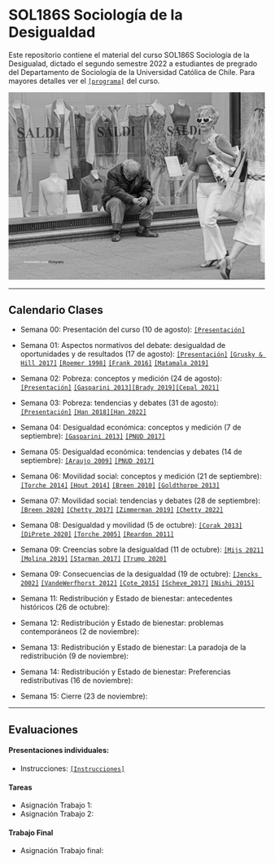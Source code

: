 # SOL186S Sociología de la Desigualdad
Este repositorio contiene el material del curso SOL186S Sociología de la Desigualad, dictado el segundo semestre 2022 a estudiantes de pregrado del Departamento de Sociología de la Universidad Católica de Chile. Para mayores detalles ver el [`[programa]`](files/syllabus.pdf) del curso.


![ineq](files/ineq.png)

---

## Calendario Clases

- Semana 00: Presentación del curso (10 de agosto): [`[Presentación]`](https://mebucca.github.io/sdd_sol186s/slides/class_0/class_0#1) 

- Semana 01: Aspectos normativos del debate: desigualdad de oportunidades y de resultados (17 de agosto): [`[Presentación]`](https://mebucca.github.io/sdd_sol186s/slides/class_1/class_1#1)  [`[Grusky & Hill 2017]`](readings/Grusky_Hill_2017.pdf) [`[Roemer 1998]`](readings/Roemer_1998.pdf) [`[Frank 2016]`](readings/Frank_2016.pdf) [`[Matamala 2019]`](readings/Matamala_2019.pdf)

- Semana 02:  Pobreza: conceptos y medición (24 de agosto):[`[Presentación]`](slides/class_2/class_2.pdf) [`[Gasparini 2013]`](readings/Gasparini_2013.pdf)[`[Brady 2019]`](readings/Brady_2019.pdf)[`[Cepal 2021]`](https://drive.google.com/file/d/1T0zHC0od-473Gd8HNbPLx2_RPQ-2NIkh/view)

- Semana 03: Pobreza: tendencias y debates (31 de agosto): [`[Presentación]`](slides/class_3/class_3.pdf) [`[Han 2018]`](readings/Han_2018.pdf)[`[Han 2022]`](readings/Han_2022.pdf)

- Semana 04: Desigualdad económica: conceptos y medición  (7 de septiembre): [`[Gasparini 2013]`](readings/Gasparini_2013.pdf) [`[PNUD 2017]`](readings/Pnud_2017.pdf)

- Semana 05: Desigualdad económica: tendencias y debates  (14 de septiembre): [`[Araujo 2009]`](readings/Araujo_2009.pdf) [`[PNUD 2017]`](readings/Pnud_2017.pdf)

- Semana 06: Movilidad social: conceptos y medición   (21 de septiembre): [`[Torche 2014]`](readings/Torche_2014.pdf) [`[Hout 2014]`](readings/Hout_2014.pdf) [`[Breen 2010]`](readings/Breen_2010.pdf) [`[Goldthorpe 2013]`](readings/Goldthorpe_2013.pdf) 

- Semana 07: Movilidad social: tendencias y debates (28 de septiembre): [`[Breen 2020]`](readings/Breen_2020.pdf) [`[Chetty 2017]`](readings/Chetty_2017.pdf) [`[Zimmerman 2019]`](readings/Zimmerman_2019.pdf) [`[Chetty 2022]`](readings/Chetty_2022.pdf)

- Semana 08: Desigualdad y movilidad  (5 de octubre): [`[Corak 2013]`](readings/Corak_2013.pdf) [`[DiPrete 2020]`](readings/DiPrete_2020.pdf) [`[Torche 2005]`](readings/Torche_2005.pdf) [`[Reardon 2011]`](readings/Reardon_2011.pdf)  

- Semana 09: Creencias sobre la desigualdad (11 de octubre): [`[Mijs 2021]`](readings/Mijs_2021.pdf) [`[Molina 2019]`](readings/Molina_2019.pdf) [`[Starman 2017]`](readings/Starman_2017.pdf) [`[Trump 2020]`](readings/Trump_2020.pdf)  

- Semana 09: Consecuencias de la desigualdad (19 de octubre): [`[Jencks 2002]`](readings/Jencks_2002.pdf) [`[VandeWerfhorst 2012]`](readings/VandeWerfhorst_2012.pdf) [`[Cote_2015]`](readings/Cote_2015.pdf) [`[Scheve_2017]`](readings/Scheve_2017.pdf) [`[Nishi 2015]`](readings/Nishi_2015.pdf)  

- Semana 11: Redistribución y Estado de bienestar: antecedentes históricos (26 de octubre):

- Semana 12: Redistribución y Estado de bienestar: problemas contemporáneos (2 de noviembre):

- Semana 13: Redistribución y Estado de bienestar: La paradoja de la redistribución (9 de noviembre):

- Semana 14: Redistribución y Estado de bienestar: Preferencias redistributivas (16 de noviembre):

- Semana 15: Cierre (23 de noviembre):


---

## Evaluaciones

#### Presentaciones individuales:

- Instrucciones: [`[Instrucciones]`](files/protocolo.pdf) 

#### Tareas

- Asignación Trabajo 1: 
- Asignación Trabajo 2: 


#### Trabajo Final

- Asignación Trabajo final: 

